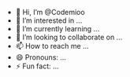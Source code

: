 - 👋 Hi, I’m @Codemioo
- 👀 I’m interested in ...
- 🌱 I’m currently learning ...
- 💞️ I’m looking to collaborate on ...
- 📫 How to reach me ...
- 😄 Pronouns: ...
- ⚡ Fun fact: ...

<!---
Codemioo/Codemioo is a ✨ special ✨ repository because its `README.md` (this file) appears on your GitHub profile.
You can click the Preview link to take a look at your changes.
--->
